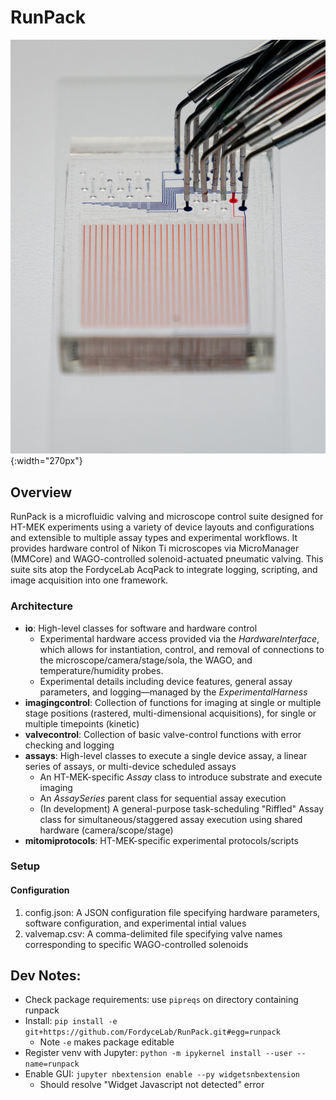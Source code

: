 # RunPack
![ht-mek](/resources/ht-mek_device.jpg){:width="270px"}

## Overview
RunPack is a microfluidic valving and microscope control suite designed for HT-MEK experiments using a variety of device layouts and configurations and extensible to multiple assay types and experimental workflows. It provides hardware control of Nikon Ti microscopes via MicroManager (MMCore) and WAGO-controlled solenoid-actuated pneumatic valving. This suite sits atop the FordyceLab AcqPack to integrate logging, scripting, and image acquisition into one framework.

### Architecture
- **io**: High-level classes for software and hardware control
  - Experimental hardware access provided via the *HardwareInterface*, which allows for instantiation, control, and removal of connections to the microscope/camera/stage/sola, the WAGO, and temperature/humidity probes.
  - Experimental details including device features, general assay parameters, and logging—managed by the *ExperimentalHarness*
- **imagingcontrol**: Collection of functions for imaging at single or multiple stage positions (rastered, multi-dimensional acquisitions), for single or multiple timepoints (kinetic)
- **valvecontrol**: Collection of basic valve-control functions with error checking and logging
- **assays**: High-level classes to execute a single device assay, a linear series of assays, or multi-device scheduled assays
  - An HT-MEK-specific *Assay* class to introduce substrate and execute imaging 
  - An *AssaySeries* parent class for sequential assay execution
  - (In development) A general-purpose task-scheduling "Riffled" Assay class for simultaneous/staggered assay execution using shared hardware (camera/scope/stage)
- **mitomiprotocols**: HT-MEK-specific experimental protocols/scripts

### Setup
#### Configuration
1. config.json: A JSON configuration file specifying hardware parameters, software configuration, and experimental intial values
2. valvemap.csv: A comma-delimited file specifying valve names corresponding to specific WAGO-controlled solenoids

## Dev Notes:
- Check package requirements: use `pipreqs` on directory containing runpack 
- Install: `pip install -e git+https://github.com/FordyceLab/RunPack.git#egg=runpack`
    + Note `-e` makes package editable
- Register venv with Jupyter: `python -m ipykernel install --user --name=runpack`
- Enable GUI: `jupyter nbextension enable --py widgetsnbextension`
  + Should resolve "Widget Javascript not detected" error
